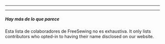 - - -
- - -

<Note>

##### Hay más de lo que parece

Esta lista de colaboradores de FreeSewing no es exhaustiva.
It only lists contributors who opted-in to having their name disclosed on our website.

</Note>

